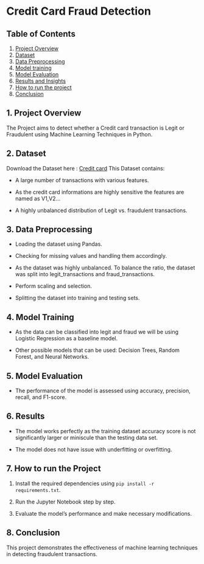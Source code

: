 # Credit Card Fraud Detection

## Table of Contents
1. [Project Overview](#1-project-overview)
2. [Dataset](#2-dataset)
3. [Data Preprocessing](#3-data-preprocessing)
4. [Model training](#4-model-training)
5. [Model Evaluation](#5-model-evaluation)
6. [Results and Insights](#6-results)
7. [How to run the project](#7-how-to-run-the-project)
8. [Conclusion](#8-conclusion)

## 1. Project Overview

The Project aims to detect whether a Credit card transaction is Legit or Fraudulent using Machine Learning Techniques in Python.

## 2. Dataset 

Download the Dataset here : [Credit card](https://www.kaggle.com/datasets/mlg-ulb/creditcardfraud/code)
This Dataset contains:

- A large number of transactions with various features.

- As the credit card informations are highly sensitive the features are named as V1,V2...

- A highly unbalanced distribution of Legit vs. fraudulent transactions.
  

## 3. Data Preprocessing

- Loading the dataset using Pandas.

- Checking for missing values and handling them accordingly.

- As the dataset was highly unbalanced. To balance the ratio, the dataset was split into legit_transactions and fraud_transactions.

- Perform scaling and selection.

- Splitting the dataset into training and testing sets.


## 4. Model Training

- As the data can be classified into legit and fraud we will be using Logistic Regression as a baseline model.

- Other possible models that can be used: Decision Trees, Random Forest, and Neural Networks.

## 5. Model Evaluation

- The performance of the model is assessed using accuracy, precision, recall, and F1-score.
  

## 6. Results

- The model works perfectly as the training dataset accuracy score is not significantly larger or miniscule than the testing data set.
  
- The model does not have issue with underfitting or overfitting.


## 7. How to run the Project

1. Install the required dependencies using `pip install -r requirements.txt`.

2. Run the Jupyter Notebook step by step.

3. Evaluate the model’s performance and make necessary modifications.

## 8. Conclusion

This project demonstrates the effectiveness of machine learning techniques in detecting fraudulent transactions.
